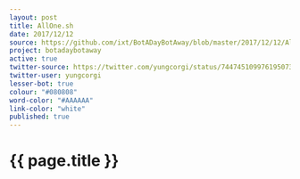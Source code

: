 ```yaml
---
layout: post
title: AllOne.sh
date: 2017/12/12
source: https://github.com/ixt/BotADayBotAway/blob/master/2017/12/12/AllOne.sh
project: botadaybotaway
active: true
twitter-source: https://twitter.com/yungcorgi/status/744745109976195073
twitter-user: yungcorgi
lesser-bot: true
colour: "#080808"
word-color: "#AAAAAA"
link-color: "white"
published: true
---
```

# {{ page.title }} 

